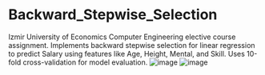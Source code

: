 # Backward_Stepwise_Selection
Izmir University of Economics Computer Engineering elective course assignment. Implements backward stepwise selection for linear regression to predict Salary using features like Age, Height, Mental, and Skill. Uses 10-fold cross-validation for model evaluation.
![image](https://github.com/user-attachments/assets/c392c011-2682-46b6-b2d6-b220c9931ce3)
![image](https://github.com/user-attachments/assets/926463c7-3f6d-4a4c-b38f-9520458239ac)
